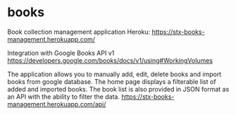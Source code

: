 # books
Book collection management application
Heroku: https://stx-books-management.herokuapp.com/


Integration with Google Books API v1 https://developers.google.com/books/docs/v1/using#WorkingVolumes

The application allows you to manually add, edit, delete books and import books from google database.
The home page displays a filterable list of added and imported books.
The book list is also provided in JSON format as an API with the ability to filter the data. https://stx-books-management.herokuapp.com/api/
